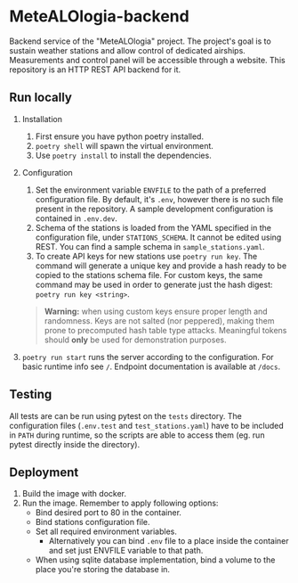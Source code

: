 # MeteALOlogia-backend
Backend service of the "MeteALOlogia" project. The project's goal is to sustain weather stations and allow control of dedicated airships. Measurements and control panel will be accessible through a website. This repository is an HTTP REST API backend for it.

## Run locally
1. Installation
   1. First ensure you have python poetry installed.
   2. `poetry shell` will spawn the virtual environment.
   3. Use `poetry install` to install the dependencies.
2. Configuration
   1. Set the environment variable `ENVFILE` to the path of a preferred configuration file. By default, it's `.env`, however there is no such file present in the repository. A sample development configuration is contained in `.env.dev`.
   2. Schema of the stations is loaded from the YAML specified in the configuration file, under `STATIONS_SCHEMA`. It cannot be edited using REST. You can find a sample schema in `sample_stations.yaml`.
   3. To create API keys for new stations use `poetry run key`. The command will generate a unique key and provide a hash ready to be copied to the stations schema file. For custom keys, the same command may be used in order to generate just the hash digest: `poetry run key <string>`.
   >  **Warning:** when using custom keys ensure proper length and randomness. Keys are not salted (nor peppered), making them prone to precomputed hash table type attacks. Meaningful tokens should **only** be used for demonstration purposes.

3. `poetry run start` runs the server according to the configuration. For basic runtime info see `/`. Endpoint documentation is available at `/docs`. 

## Testing
All tests are can be run using pytest on the `tests` directory. The configuration files (`.env.test` and `test_stations.yaml`) have to be included in `PATH` during runtime, so the scripts are able to access them (eg. run pytest directly inside the directory).

## Deployment
1. Build the image with docker.
2. Run the image. Remember to apply following options:
   - Bind desired port to 80 in the container.
   - Bind stations configuration file.
   - Set all required environment variables.
      - Alternatively you can bind `.env` file to a place inside the container and set just ENVFILE variable to that path.
   - When using sqlite database implementation, bind a volume to the place you're storing the database in.
